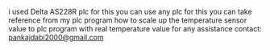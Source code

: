 i used Delta AS228R plc for this you can use any plc for this you can take reference from my plc program 
how to scale up the temperature sensor value to plc program with real temperature value
for any assistance contact: pankajdabi2000@gmail.com
